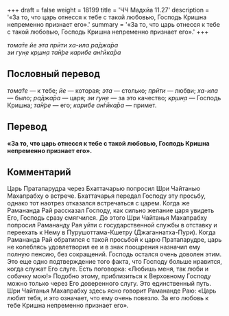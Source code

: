 +++
draft = false
weight = 18199
title = 'ЧЧ Мадхйа 11.27'
description = '«За то, что царь отнесся к тебе с такой любовью, Господь Кришна непременно признает его».'
summary = '«За то, что царь отнесся к тебе с такой любовью, Господь Кришна непременно признает его».'
+++

_тома̄те йе эта прӣти ха-ила ра̄джа̄ра  
эи гун̣е кр̣шн̣а та̄н̇ре карибе ан̇гӣка̄ра_

## Пословный перевод

_тома̄те_ — к тебе; _йе_ — которая; _эта_ — столько; _прӣти_ — любви; _ха_\-_ила_ — было; _ра̄джа̄ра_ — царя; _эи_ _гун̣е_ — за это качество; _кр̣шн̣а_ — Господь Кришна; _та̄н̇ре_ — его; _карибе_ _ан̇гӣка̄ра_ — примет.

## Перевод

**«За то, что царь отнесся к тебе с такой любовью, Господь Кришна непременно признает его».**

## Комментарий

Царь Пратапарудра через Бхаттачарью попросил Шри Чайтанью Махапрабху о встрече. Бхаттачарья передал Господу эту просьбу, однако тот наотрез отказался встречаться с царем. Когда же Рамананда Рай рассказал Господу, как сильно желание царя увидеть Его, Господь сразу смягчился. До этого Шри Чайтанья Махапрабху попросил Рамананду Рая уйти с государственной службы в отставку и переехать к Нему в Пурушоттама-Кшетру (Джаганнатха-Пури). Когда Рамананда Рай обратился с такой просьбой к царю Пратапарудре, царь не колеблясь удовлетворил ее и в знак поощрения назначил ему полную пенсию, без сокращений. Господь остался очень доволен этим. Это еще одно подтверждение того факта, что Господу больше нравится, когда служат Его слуге. Есть поговорка: «Любишь меня, так люби и собачку мою!» Подобно этому, приблизиться к Верховному Господу можно только через Его доверенного слугу. Это единственный путь. Шри Чайтанья Махапрабху здесь ясно говорит Рамананде Раю: «Царь любит тебя, и это означает, что ему очень повезло. За его любовь к тебе Кришна непременно признает его».
